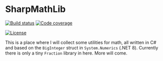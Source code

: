 # SharpMathLib

[![Build status](https://img.shields.io/github/actions/workflow/status/joharasmus/SharpMathLib/dotnet.yml?style=for-the-badge)](https://github.com/joharasmus/SharpMathLib)
[![Code coverage](https://img.shields.io/codecov/c/github/joharasmus/SharpMathLib?style=for-the-badge)](https://app.codecov.io/gh/joharasmus/SharpMathLib)

[![License](https://img.shields.io/github/license/joharasmus/SharpMathLib?style=for-the-badge)](https://github.com/joharasmus/SharpMathLib/blob/master/LICENSE.txt)

This is a place where I will collect some utilities for math, all written in C# and based on the `BigInteger` struct in `System.Numerics` (.NET 8).
Currently there is only a tiny `Fraction` library in here. More will come.

